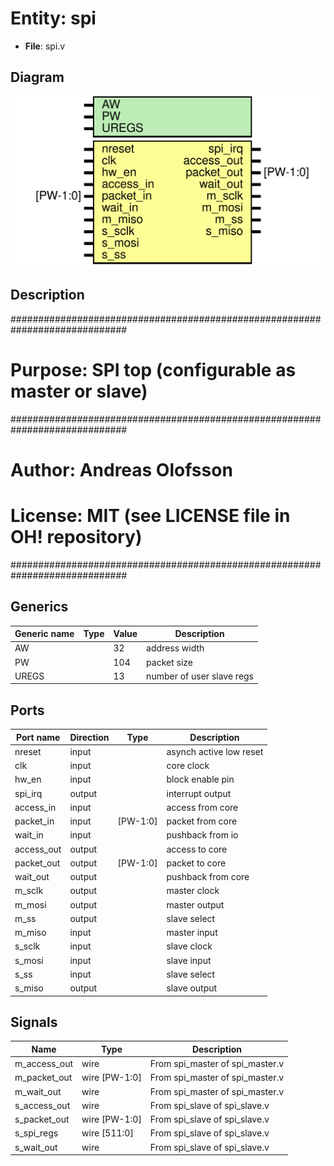 # Entity: spi

- **File**: spi.v
## Diagram

![Diagram](spi.svg "Diagram")
## Description

#############################################################################
# Purpose: SPI top (configurable as master or slave)                        #
#############################################################################
# Author:   Andreas Olofsson                                                #
# License:  MIT (see LICENSE file in OH! repository)                        # 
#############################################################################

## Generics

| Generic name | Type | Value | Description                 |
| ------------ | ---- | ----- | --------------------------- |
| AW           |      | 32    |  address width              |
| PW           |      | 104   |  packet size                |
| UREGS        |      | 13    |  number of user slave regs  |
## Ports

| Port name  | Direction | Type     | Description             |
| ---------- | --------- | -------- | ----------------------- |
| nreset     | input     |          | asynch active low reset |
| clk        | input     |          | core clock              |
| hw_en      | input     |          | block enable pin        |
| spi_irq    | output    |          | interrupt output        |
| access_in  | input     |          | access from core        |
| packet_in  | input     | [PW-1:0] | packet from core        |
| wait_in    | input     |          | pushback from io        |
| access_out | output    |          | access to core          |
| packet_out | output    | [PW-1:0] | packet to core          |
| wait_out   | output    |          | pushback from core      |
| m_sclk     | output    |          | master clock            |
| m_mosi     | output    |          | master output           |
| m_ss       | output    |          | slave select            |
| m_miso     | input     |          | master input            |
| s_sclk     | input     |          | slave clock             |
| s_mosi     | input     |          | slave input             |
| s_ss       | input     |          | slave select            |
| s_miso     | output    |          | slave output            |
## Signals

| Name         | Type          | Description                      |
| ------------ | ------------- | -------------------------------- |
| m_access_out | wire          | From spi_master of spi_master.v  |
| m_packet_out | wire [PW-1:0] | From spi_master of spi_master.v  |
| m_wait_out   | wire          | From spi_master of spi_master.v  |
| s_access_out | wire          | From spi_slave of spi_slave.v    |
| s_packet_out | wire [PW-1:0] | From spi_slave of spi_slave.v    |
| s_spi_regs   | wire [511:0]  | From spi_slave of spi_slave.v    |
| s_wait_out   | wire          | From spi_slave of spi_slave.v    |
